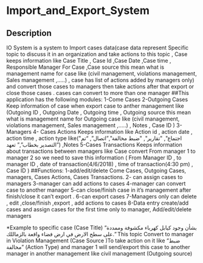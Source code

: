 # Import_and_Export_System

## Description
IO System is a system to Import cases data(case data represent Specific topic to discuss it in an
organization and take actions to this topic , Case keeps information like Case Title , Case Id
,Case Date ,Case time , Responsible Manager For Case ,Case source this mean what is
management name for case like (civil management, violations management, Sales
management ,.....) , case has list of actions added by managers only) and convert those cases to
managers then take actions after that export or close those cases . cases can convert to more
than one manager
##This application has the following modules:
1-Come Cases
2-Outgoing Cases Keep information of case when export case to anther management like
(Outgoing ID , Outgoing Date , Outgoing time , Outgoing source this mean what is management
name for Outgoing case like (civil management, violations management, Sales management
,.....) , Notes , Case ID )
3-Managers
4- Cases Actions Keeps information like Action id , action date , action time , action type
like(&quot;اجتماع&quot;, &quot;تقارير&quot;, &quot;ضبط مخالفة&quot;,”اتصال”, “تم التصدير بخطاب”,” تعهد”) ,Notes
5-Cases Transactions Keeps information about transactions between managers like Case
convert From manager 1 to manager 2 so we need to save this information ( From Manager ID ,
to manager ID , date of transaction(4/6/2018) , time of transaction(4:30 pm) , Case ID )
##Functions:
1-add/edit/delete Come Cases, Outgoing Cases, managers, Cases Actions, Cases Transactions.
2- can assign cases to managers
3-manager can add actions to cases
4-manager can convert case to another manager
5-can close/finish case in it’s management after finish/close it can’t export .
6-can export cases
7-Managers only can delete , edit ,close/finish ,export , add actions to cases
8-Data entry create/add cases and assign cases for the first time only to manager,
Add/edit/delete managers

*Example to specific case
(Case Title) “بشأن وجود كيابل كهرباء مكشوفة وممددة على سطح الارض في ارض فضاء واقعة بالزماللك.”
This topic Convert to manager in Violation Management (Case Source )To take action on it like
“ضبط مخالفة” (Action Type) and manager 1 will send/export this case to another manager in
another management like civil management (Outgoing source)
